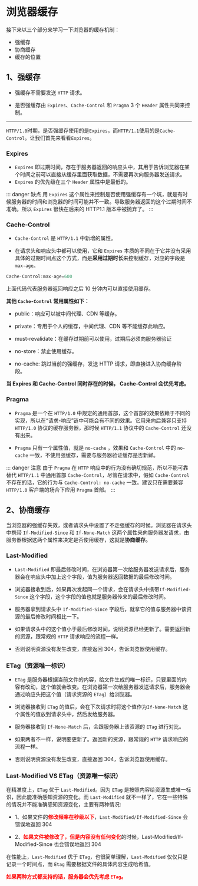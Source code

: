 # 浏览器缓存

接下来以三个部分来学习一下浏览器的缓存机制：

- 强缓存
- 协商缓存
- 缓存的位置

## 1、强缓存

- 强缓存不需要发送 `HTTP` 请求。

- 是否强缓存由 `Expires`、`Cache-Control` 和 `Pragma` 3 个 `Header` 属性共同来控制。

---

`HTTP/1.0`时期，是否强缓存使用的是`Expires`，而`HTTP/1.1`使用的是`Cache-Control`。让我们首先来看看`Expires`。

### Expires

- `Expires` 即过期时间，存在于服务器返回的响应头中，其用于告诉浏览器在某个时间之前可以直接从缓存里面获取数据，不需要再次向服务器发送请求。
- `Expires` 的优先级在三个 `Header` 属性中是最低的。

::: danger 缺点
用 `Expires` 这个属性来控制是否使用强缓存有一个坑，就是有时候服务器的时间和浏览器的时间可能并不一致。导致服务器返回的这个过期时间不准确。所以 `Expires` 很快在后来的 HTTP1.1 版本中被抛弃了。
:::

### Cache-Control

- `Cache-Control` 是 `HTTP/1.1` 中新增的属性。

- 在请求头和响应头中都可以使用，它和 `Expires` 本质的不同在于它并没有采用具体的过期时间点这个方式，而是**采用过期时长**来控制缓存，对应的字段是`max-age`。

```js
Cache-Control:max-age=600
```

上面代码代表服务器返回响应之后 10 分钟内可以直接使用缓存。

**其他 `Cache-Control` 常用属性如下：**

- public：响应可以被中间代理、CDN 等缓存。
- private：专用于个人的缓存，中间代理、CDN 等不能缓存此响应。
- must-revalidate：在缓存过期前可以使用，过期后必须向服务器验证

- no-store：禁止使用缓存。

- no-cache: 跳过当前的强缓存，发送 HTTP 请求，即直接进入协商缓存阶段。

**当 Expires 和 Cache-Control 同时存在的时候， Cache-Control 会优先考虑。**

### Pragma

- `Pragma` 是一个在 `HTTP/1.0` 中规定的通用首部，这个首部的效果依赖于不同的实现，所以在“请求-响应”链中可能会有不同的效果。它用来向后兼容只支持 `HTTP/1.0` 协议的缓存服务器，那时候 `HTTP/1.1` 协议中的 `Cache-Control` 还没有出来。

- `Pragma` 只有一个属性值，就是 `no-cache` ，效果和 `Cache-Control` 中的 `no-cache` 一致，不使用强缓存，需要与服务器验证缓存是否新鲜。

::: danger 注意
由于 `Pragma` 在 `HTTP` 响应中的行为没有确切规范，所以不能可靠替代 `HTTP/1.1` 中通用首部 `Cache-Control`，尽管在请求中，假如 `Cache-Control` 不存在的话，它的行为与 `Cache-Control: no-cache` 一致。建议只在需要兼容 `HTTP/1.0` 客户端的场合下应用 `Pragma` 首部。
:::

## 2、协商缓存

当浏览器的强缓存失效，或者请求头中设置了不走强缓存的时候。浏览器在请求头中携带 `If-Modified-Since` 和 `If-None-Match` 这两个属性来向服务器发请求，由服务器根据这两个属性来决定是否使用缓存，这就是**协商缓存。**

### Last-Modified

- `Last-Modified` 即最后修改时间，在浏览器第一次给服务器发送请求后，服务器会在响应头中加上这个字段，值为服务器返回数据的最后修改时间。
- 浏览器接收到后，如果再次发起同一个请求，会在请求头中携带`If-Modified-Since` 这个字段，这个字段的值也就是服务器传来的最后修改时间。

- 服务器拿到请求头中 `If-Modified-Since` 字段后，就拿它的值与服务器中该资源的最后修改时间相比一下。

- 如果请求头中的这个值小于最后修改时间，说明资源已经更新了。需要返回新的资源，跟常规的 `HTTP` 请求响应的流程一样。

- 否则说明资源没有发生改变，直接返回 304，告诉浏览器使用缓存。

### ETag（资源唯一标识）

- `ETag` 是服务器根据当前文件的内容，给文件生成的唯一标识，只要里面的内容有改动，这个值就会改变。在浏览器第一次给服务器发送请求后，服务器会通过响应头把这个值（请求资源的 `ETag`）给浏览器。

- 浏览器接收到 `ETag` 的值后，会在下次请求时将这个值作为`If-None-Match` 这个属性的值放到请求头中，然后发给服务器。

- 服务器接收到 `If-None-Match` 后，会跟服务器上该资源的 `ETag` 进行对比。

- 如果两者不一样，说明要更新了。返回新的资源，跟常规的 `HTTP` 请求响应的流程一样。

- 否则说明资源没有发生改变，直接返回 304，告诉浏览器使用缓存。

### Last-Modified VS ETag（资源唯一标识）

在精准度上，`ETag` 优于 `Last-Modified`。因为 `ETag` 是按照内容给资源生成唯一标识，因此能准确感知资源的变化。而 `Last-Modified` 就不一样了，它在一些特殊的情况并不能准确感知资源变化，主要有两种情况:

- 1、如果文件的<font color="red">**修改频率在秒级以下**</font>，`Last-Modified/If-Modified-Since` 会错误地返回 304

- 2、<font color="red">**如果文件被修改了，但是内容没有任何变化**</font>的时候，Last-Modified/If-Modified-Since 也会错误地返回 304

在性能上，`Last-Modified` 优于 `ETag`，也很简单理解，`Last-Modified` 仅仅只是记录一个时间点，而 `Etag` 需要根据文件的具体内容生成哈希值。

<font color="red">**如果两种方式都支持的话，服务器会优先考虑 `ETag`。**</font>
